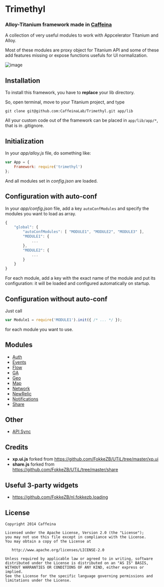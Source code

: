 # Trimethyl

### Alloy-Titanium framework made in [Caffeina](http://caffeinalab.com)

A collection of very useful modules to work with Appcelerator Titanium and Alloy.

Most of these modules are proxy object for Titanium API and some of these add features missing or expose functions usefuls for UI normalization.

![image](http://f.cl.ly/items/3l1F2O1E0O1s0V38402p/trimelogo.png)



## Installation

To install this framework, you have to **replace** your lib directory.

So, open terminal, move to your Titanium project, and type

```
git clone git@github.com:CaffeinaLab/Trimethyl.git app/lib
```

All your custom code out of the framework can be placed in `app/lib/app/*`, that is in .gitignore.

## Initialization

In your *app/alloy.js* file, do something like:

```javascript
var App = {
	Framework: require('trimethyl')
};
```

And all modules set in *config.json* are loaded.


## Configuration with auto-conf

In your *app/config.json* file, add a key `autoConfModules` and specify the modules you want to load as array.

```javascript
{
	"global": {
		"autoConfModules": [ "MODULE1", "MODULE2", "MODULE3" ],
		"MODULE1": {
			...
		},
		"MODULE2": {
			...
		}
	}
}
```

For each module, add a key with the exact name of the module and put its configuration: it will be loaded and configured automatically on startup.

## Configuration without auto-conf

Just call 

```javascript
var Module1 = require('MODULE1').init({ /* ... */ });
```

for each module you want to use.

## Modules

* [Auth](https://github.com/CaffeinaLab/Trimethyl/blob/master/docs/auth.md)
* [Events](https://github.com/CaffeinaLab/Trimethyl/blob/master/docs/events.md)
* [Flow](https://github.com/CaffeinaLab/Trimethyl/blob/master/docs/flow.md)
* [GA](https://github.com/CaffeinaLab/Trimethyl/blob/master/docs/ga)
* [Geo](https://github.com/CaffeinaLab/Trimethyl/blob/master/docs/geo.md)
* [Map](https://github.com/CaffeinaLab/Trimethyl/blob/master/docs/map.md)
* [Network](https://github.com/CaffeinaLab/Trimethyl/blob/master/docs/network.md)
* [NewRelic](https://github.com/CaffeinaLab/Trimethyl/blob/master/docs/newrelic.md)
* [Notifications](https://github.com/CaffeinaLab/Trimethyl/blob/master/docs/notifications.md)
* [Share](https://github.com/CaffeinaLab/Trimethyl/blob/master/docs/share.md)

## Other

* [API Sync](https://github.com/CaffeinaLab/Trimethyl/blob/master/docs/api-sync.md)

## Credits

* **xp.ui.js** forked from https://github.com/FokkeZB/UTiL/tree/master/xp.ui
* **share.js** forked from https://github.com/FokkeZB/UTiL/tree/master/share 

## Useful 3-party widgets

* https://github.com/FokkeZB/nl.fokkezb.loading


## License

```
Copyright 2014 Caffeina

Licensed under the Apache License, Version 2.0 (the "License");
you may not use this file except in compliance with the License.
You may obtain a copy of the License at

   http://www.apache.org/licenses/LICENSE-2.0

Unless required by applicable law or agreed to in writing, software
distributed under the License is distributed on an "AS IS" BASIS,
WITHOUT WARRANTIES OR CONDITIONS OF ANY KIND, either express or implied.
See the License for the specific language governing permissions and
limitations under the License.
```
